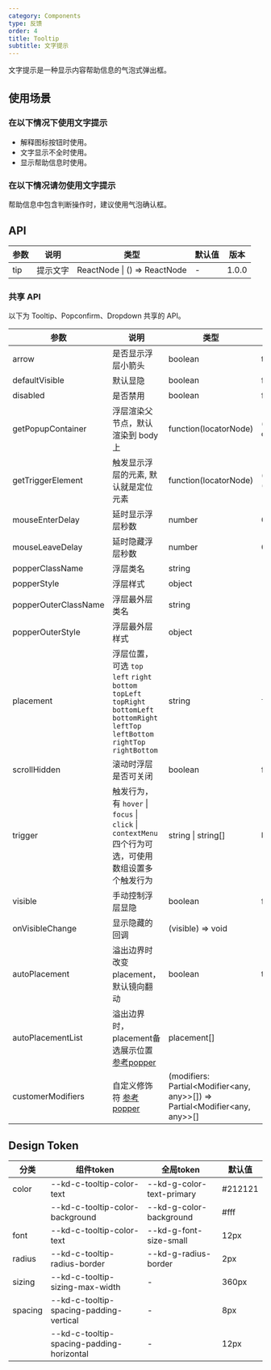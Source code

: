 ```yaml
---
category: Components
type: 反馈
order: 4
title: Tooltip
subtitle: 文字提示
---
```


文字提示是一种显示内容帮助信息的气泡式弹出框。
## 使用场景
### 在以下情况下使用文字提示
- 解释图标按钮时使用。
- 文字显示不全时使用。
- 显示帮助信息时使用。

### 在以下情况请勿使用文字提示
帮助信息中包含判断操作时，建议使用气泡确认框。


## API

| 参数 | 说明 | 类型 | 默认值 | 版本 |
| --- | --- | --- | --- | --- |
| tip | 提示文字 | ReactNode \| () => ReactNode | - | 1.0.0 |

### 共享 API

以下为 Tooltip、Popconfirm、Dropdown 共享的 API。

| 参数 | 说明 | 类型 | 默认值 | 版本 |
| --- | --- | --- | --- | --- |
| arrow | 是否显示浮层小箭头 | boolean | true | 1.6.14 |
| defaultVisible | 默认显隐 | boolean | false | 1.0.0 |
| disabled | 是否禁用 | boolean | false | 1.0.0 |
| getPopupContainer | 浮层渲染父节点，默认渲染到 body 上 | function(locatorNode) | () => document.body | 1.0.0 |
| getTriggerElement | 触发显示浮层的元素, 默认就是定位元素 | function(locatorNode) | (locatorNode) => locatorNode | 1.0.0 |
| mouseEnterDelay | 延时显示浮层秒数 | number | 0.1 | 1.0.0 |
| mouseLeaveDelay | 延时隐藏浮层秒数 | number | 0.1 | 1.0.0 |
| popperClassName | 浮层类名 | string | - | 1.0.0 |
| popperStyle | 浮层样式 | object | - | 1.8.13 |
| popperOuterClassName | 浮层最外层类名 | string | - | 1.8.13 |
| popperOuterStyle | 浮层最外层样式 | object | - | 1.0.0 |
| placement | 浮层位置，可选 `top` `left` `right` `bottom` `topLeft` `topRight` `bottomLeft` `bottomRight` `leftTop` `leftBottom` `rightTop` `rightBottom` | string | `top` | 1.0.0 |
| scrollHidden | 滚动时浮层是否可关闭 | boolean | false | 1.0.0 |
| trigger | 触发行为，有 `hover` \| `focus` \| `click` \| `contextMenu` 四个行为可选，可使用数组设置多个触发行为 | string \| string\[] | `hover` | 1.0.0 |
| visible | 手动控制浮层显隐 | boolean | false | 1.0.0 |
| onVisibleChange | 显示隐藏的回调 | (visible) => void | - | 1.0.0 |
| autoPlacement | 溢出边界时改变placement，默认镜向翻动 | boolean | true | 1.8.10 |
| autoPlacementList | 溢出边界时，placement备选展示位置 [参考popper](https://popper.js.org/docs/v2/modifiers/flip/) | placement\[] | - | 1.8.10 |
| customerModifiers | 自定义修饰符 [参考popper](https://popper.js.org/docs/v2/modifiers/) | (modifiers: Partial<Modifier<any, any>>\[]) => Partial<Modifier<any, any>>\[] | - | 1.8.10 |

## Design Token

| 分类 | 组件token | 全局token | 默认值 |
| --- | --- | --- | --- |
| color | --kd-c-tooltip-color-text | --kd-g-color-text-primary | #212121 |
|  | --kd-c-tooltip-color-background | --kd-g-color-background | #fff |
| font | --kd-c-tooltip-color-text | --kd-g-font-size-small | 12px |
| radius | --kd-c-tooltip-radius-border | --kd-g-radius-border | 2px |
| sizing | --kd-c-tooltip-sizing-max-width | - | 360px |
| spacing | --kd-c-tooltip-spacing-padding-vertical | - | 8px |
|  | --kd-c-tooltip-spacing-padding-horizontal | - | 12px |
